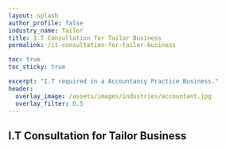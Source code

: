 ```yaml
---
layout: splash 
author_profile: false 
industry_name: Tailor
title: I.T Consultation for Tailor Business
permalink: /it-consultation-for-tailor-business

toc: true
toc_sticky: true

excerpt: "I.T required in a Accountancy Practice Business."
header:
  overlay_image: /assets/images/industries/accountant.jpg
  overlay_filter: 0.5 
---
```


## I.T Consultation for Tailor Business